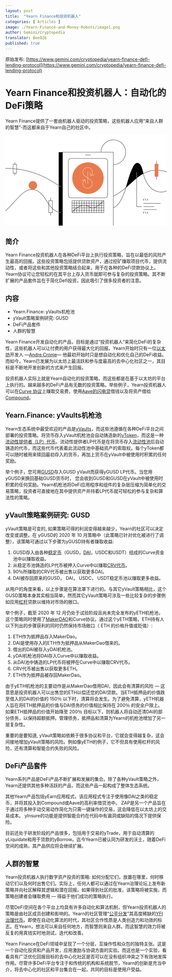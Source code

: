 ```yaml
---
layout: post
title:  "Yearn Finance和投资机器人"
categories: [ Articles ]
image: ./Yearn-Finance-and-Money-Robots/image1.png
author: Gemini/Cryptopedia
translator: Bee926
published: true
---
```


原始发布: [https://www.gemini.com/cryptopedia/yearn-finance-defi-lending-protocol](https://www.gemini.com/cryptopedia/yearn-finance-defi-lending-protocol)

# Yearn Finance和投资机器人：自动化的DeFi策略

Yearn Finance提供了一套由机器人驱动的投资策略，这些机器人应用“来自人群的智慧”-而这都来自于Yearn自己的社区中。

![alt_text](image1.png)

## 简介

Yearn Finance投资机器人在各种DeFi平台上执行投资策略，旨在以最低的风险产生最高的回报。这些投资策略包括提供贷款资产，通过挖矿赚取项目代币，提供流动性，或者将这些和其他投资策略结合起来，用于在各种的DeFi贷款协议上。Yearn协议可让您轻松的在其平台上存入货币就即可参与复杂的投资策略。其不断扩展的产品套件旨在于简化Defi投资，因此吸引了很多投资者的注意。

## 内容

- Yearn.Finance: yVaults机枪池 
- yVault策略案例研究: GUSD
- DeFi产品套件
- 人群的智慧

Yearn Finance开发自动化的产品，目标是通过“投资机器人”来简化DeFi的复杂性，这些机器人可以让付费的用户获得最大化的回报。Yearn开始时只有一位[以太坊](https://www.gemini.com/cryptopedia/ethereum-smart-contracts-tokens-use-cases)开发人 —[Andre Cronje](https://www.gemini.com/cryptopedia/glossary#andre-cronje)— 他最初开始时只是想自动化和优化自己的DeFi收益。而如今，Yearn已发展为以太坊上最活跃和参与度最高的去中心化社区之一，其目标是不断地开发创新的方式来产生回报。

投资机器人实际上就是Yearn自动化的投资策略，而这些都是在基于以太坊的平台上执行的。越来越多的DeFi产品有无数的投资策略。举些例子，Yearn投资机器人可以在[Curve 协议](https://www.gemini.com/cryptopedia/curve-crypto-automated-market-maker)上赚取交易费，使用[Aave的闪电贷](https://www.gemini.com/cryptopedia/aave-flashloans)借钱以及将资产借给[Compound](https://www.gemini.com/cryptopedia/compound-finance-defi-crypto)。

## Yearn.Finance: yVaults机枪池

Yearn生态系统中最受欢迎的产品是[yVaults](https://www.gemini.com/cryptopedia/glossary#y-vaults)，而这些池遵循在各种DeFi平台之间部署的投资策略。将货币存入yVault机枪池会自动铸造新的[yToken](https://www.gemini.com/cryptopedia/glossary#y-tokens)，而这是一种[流动性提供者（LP）代币](https://www.gemini.com/cryptopedia/liquidity-provider-amm-tokens)。流动性提供者LP代币是在将货币存入[流动性池](https://www.gemini.com/cryptopedia/glossary#liquidity-pool)后自动铸造的代币，而这些代币代表着此流动性池中基础资产的索取权。每个yToken都可以随时被用来赎回最初存入的货币，再加上货币在yVault中被使用时积累的任何奖励。

举个例子，您可用[GUSD](https://www.gemini.com/cryptopedia/gusd-gemini-dollar-stablecoin-features)存入GUSD yVault而获得yGUSD LP代币。当您用yGUSD来换回基础GUSD货币时， 您会收到GUSD和GUSD在yVault中被使用时积累的任何奖励。Yearn机枪池将DeFi应用程序和组件的复杂层压缩为简单化的交易策略，投资者可直接地在其中提供资产并持着LP代币就可轻松的参与复杂和算法性的策略。

## yVault策略案例研究: GUSD

yVault策略是可变的, 如果策略可得的利润变得越来越少，Yearn的社区可以决定改变或调整。在 yGUSD的 2020 年 10 月策略中（此策略已针对优化被进行了调整），该策略可通过以下步骤为yGUSD持有者赚取收益:

1. GUSD存入由各种[稳定币](https://www.gemini.com/cryptopedia/what-are-stablecoins-how-do-they-work)（GUSD，[DAI](https://www.gemini.com/cryptopedia/dai-stablecoin-what-is-dai-token)，USDC和USDT）组成的Curve资金池中以赚取收益。
2. 从稳定币池铸造的LP代币被押入Curve中以赚取[CRV代币](https://www.gemini.com/cryptopedia/glossary#crv-token)。
3. 90％所赚取的CRV代币被出售以获取更多DAI。
4. DAI被存回原来的GUSD， DAI， USDC， USDT稳定币池以赚取更多收益。

从用户的角度来看，以上步骤是在算法罩下进行的。与其它yVault策略相比，这个GUSD策略本身其实相当简单，然而其它yVault策略可涉及一些比较复杂的步骤例如应用[杠杆](https://www.gemini.com/cryptopedia/glossary#leverage)贷款以维持对市场的敞口。

举个例子，截至 2020 年 12 月仍处于试验阶段且尚未完全发布的yETH机枪池，这个策略同时使用了[MakerDAO](https://www.gemini.com/cryptopedia/makerdao-defi-mkr-dai-coins)和Curve协议。通过这个yETH策略，ETH持有人以下列出的步骤获利的同时仍然保持市场敞口（ ETH 的价格升值或贬值）:

1. ETH作为抵押品存入MakerDao。
2. DAI是使用存入的ETH作为抵押品从MakerDao借来的。
3. 借出的DAI被存入yDAI机枪池。
4. yDAI机枪池将DAI存入Curve中以赚取收益。
5. 从DAI池中铸造的LP代币将被押在Curve中以赚取CRV代币。
6. CRV代币被出售以获取更多ETH。
7. ETH作为抵押品被存回MakerDao。

由于yETH机枪池的主要动作是从MakerDao借用DAI，因此会有清算的风险 — 这意思是投资机器人可以出售您的ETH以偿还您的DAI贷款。当ETH抵押品的价值跌至借入的DAI的价值的 150％ 以下时，清算将会发生。为了避免清算，yETH机器人旨在将ETH抵押品的价值与DAI债务的价值相比保持在 200％ 的安全户限上。如果ETH抵押品的价值开始降至 200％ 目标以下，则机器人将自动还清DAI的部分债务，以保持超额抵押。管理债务，抵押品和清算为Yearn的机枪池增加了另一层复杂性。

重要的是要知道, yVault策略如依赖于很多协议和平台，它就会变得越复杂，这会间接地增加yVault策略的风险。例如像yETH的例子，它不但具有使用杠杆的风险，还有清算和智能合约失败的风险。

## DeFi产品套件

Yearn系列产品是DeFi产品不断扩展和发展的集合。除了各种yVault策略之外，Yearn还提供其他多种活跃的产品，而这些产品一起构成了整体生态系统。

其他Yearn产品包括yEarn应用程式，该应用程式专注于使用像DAI之类的稳定币，并将其投入到Compound或Aave的高利率借贷池中。 ZAP是另一个产品旨在于通过将多种手动交易动作简化为只需一键操作的交易，这会降低在以太坊上的交易成本。 yInsure的功能是提供智能合约在代码中有漏洞或缺陷的情况下提供保险。

目前还处于研发阶段的产品很多，包括用于交易的yTrade，用于自动清算的yLiquidate和用于贷款的yBorrow。迄今Yearn已被认同为研发的沃土，随着DeFi空间的成熟，其产品供应将会继续扩展。

## 人群的智慧

Yearn投资机器人执行数字资产投资的策略: 如何分配它们，放置在哪里，何时移动它们以及何时出售它们。实际上，任何人都可以通过在Yearn治理论坛上发布新策略并向社区解释其逻辑和潜在回报。如果得到社区的批准，该策略将被实施，而策略创建者会赚取费用 — 得益于他们成功的策略执行。

尽管DeFi空间在各个平台上均具有许多自动化和算法机制，但Yearn投资机器人的策略是由社区成员创建和影响的。Yearn的社区管理“[公平分发](https://www.gemini.com/cryptopedia/what-is-yearn-finance-yfi-coin-yearnfinance)”其高度稀缺的[YFI治理代币](https://www.gemini.com/cryptopedia/glossary#yfi-token)。即使在自动化算法的时代，其社区合作性质是人类创造力和功效的标志。在Yearn，想法可以来自任何地方，而智慧则来自人群。而这智慧的效力将被反复的用真钱实时地测试，迭代和改善。

Yearn Finance在DeFi领域中呈现了一个分层，互操作性和众包的独特主张。这是一个自动化投资和产品开发，应用激励与协调方面的实验。而这也是一个实验，看看具有广泛优化回报目标的去中心化社区是否可以在没有组织冲突之下有效地发挥作用。尽管许多DeFi平台专注于和传统的机构和系统脱节，Yearn的创新是充当中介，将去中心化的社区和平台集合在一起，共同的目标是使用户受益。
